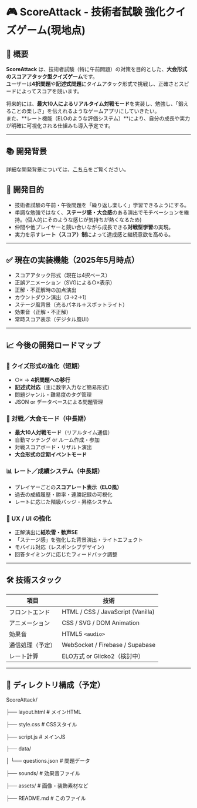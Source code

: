 # 🎮 ScoreAttack - 技術者試験 強化クイズゲーム(現地点)

## 📌 概要

**ScoreAttack** は、技術者試験（特に午前問題）の対策を目的とした、**大会形式のスコアアタック型クイズゲーム**です。  
ユーザーは**4択問題**や**記述式問題**にタイムアタック形式で挑戦し、正確さとスピードによってスコアを競います。

将来的には、**最大10人によるリアルタイム対戦モード**を実装し、勉強し、「鍛えることの楽しさ」を伝えれるようなゲームアプリにしていきたい。  
また、**レート機能（ELOのような評価システム）**により、自分の成長や実力が明確に可視化される仕組みも導入予定です。

---

## 📚 開発背景

詳細な開発背景については、[こちら](docs/background.md)をご覧ください。


## 🎯 開発目的

- 技術者試験の午前・午後問題を「繰り返し楽しく」学習できるようにする。
- 単調な勉強ではなく、**ステージ感・大会感**のある演出でモチベーションを維持。(個人的にそのような感じが気持ちが熱くなるため)
- 仲間や他プレイヤーと競い合いながら成長できる**対戦型学習**の実現。
- 実力を示す**レート（スコア）制**によって達成感と継続意欲を高める。

---

## ✅ 現在の実装機能（2025年5月時点）

- スコアアタック形式（現在は4択ベース）
- 正誤アニメーション（SVGによる○×表示）
- 正解・不正解時の加点演出
- カウントダウン演出（3→2→1）
- ステージ風背景（光るパネル＋スポットライト）
- 効果音（正解・不正解）
- 常時スコア表示（デジタル風UI）

---

## 📈 今後の開発ロードマップ

### 🧠 クイズ形式の進化（短期）

- ○× → **4択問題への移行**
- **記述式対応**（主に数字入力など簡易形式）
- 問題ジャンル・難易度のタグ管理
- JSON or データベースによる問題管理

### 🤝 対戦／大会モード（中長期）

- **最大10人対戦モード**（リアルタイム通信）
- 自動マッチング or ルーム作成・参加
- 対戦スコアボード・リザルト演出
- **大会形式の定期イベントモード**

### 📊 レート／成績システム（中長期）

- プレイヤーごとの**スコアレート表示（ELO風）**
- 過去の成績履歴・勝率・連勝記録の可視化
- レートに応じた階級バッジ・昇格システム

### 🌟 UX / UI の強化

- 正解演出に**紙吹雪・歓声SE**
- 「ステージ感」を強化した背景演出・ライトエフェクト
- モバイル対応（レスポンシブデザイン）
- 回答タイミングに応じたフィードバック調整

---

## 🛠 技術スタック

| 項目              | 技術                                  |
|-------------------|---------------------------------------|
| フロントエンド    | HTML / CSS / JavaScript (Vanilla)     |
| アニメーション    | CSS / SVG / DOM Animation             |
| 効果音            | HTML5 `<audio>`                       |
| 通信処理（予定）  | WebSocket / Firebase / Supabase       |
| レート計算        | ELO方式 or Glicko2（検討中）         |

---

## 📁 ディレクトリ構成（予定）

ScoreAttack/

├── layout.html # メインHTML

├── style.css # CSSスタイル

├── script.js # メインJS

├── data/

│ └── questions.json # 問題データ

├── sounds/ # 効果音ファイル

├── assets/ # 画像・装飾素材など

├── README.md # このファイル
